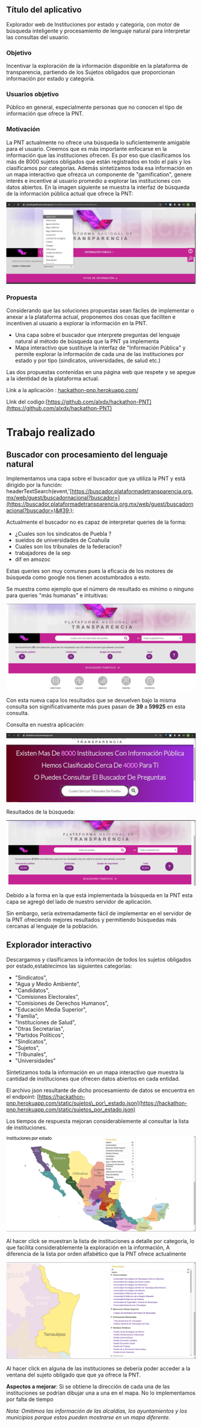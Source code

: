 ## Título del aplicativo

Explorador web de Instituciones por estado y categoría, con motor de búsqueda inteligente y procesamiento de lenguaje natural para interpretar las consultas del usuario.

### Objetivo

Incentivar la exploración de la información disponible en la plataforma de transparencia, partiendo de los Sujetos obligados que proporcionan información por estado y categoría.

### Usuarios objetivo

Público en general, especialmente personas que no conocen el tipo de información que ofrece la PNT.

### Motivación

La PNT actualmente no ofrece una búsqueda lo suficientemente amigable para el usuario. Creemos que es más importante enfocarse en la información que las instituciones ofrecen. Es por eso que clasificamos los más de 8000 sujetos obligados que están registrados en todo el país y los clasificamos por categorías. Además sintetizamos toda esa información en un mapa interactivo que ofrezca un componente de &quot;gamification&quot;, genere interés e incentive al usuario promedio a explorar las instituciones con datos abiertos. En la imagen siguiente se muestra la interfaz de búsqueda de la información pública actual que ofrece la PNT:

![](assets/1.jpg)

### Propuesta

Considerando que las soluciones propuestas sean fáciles de implementar o anexar a la plataforma actual, proponemos dos cosas que faciliten e incentiven al usuario a explorar la información en la PNT.

- Una capa sobre el buscador que interprete preguntas del lenguaje natural al método de búsqueda que la PNT ya implementa
- Mapa interactivo que sustituye la interfaz de &quot;Información Pública&quot; y permite explorar la información de cada una de las instituciones por estado y por tipo (sindicatos, universidades, de salud etc.)

Las dos propuestas contenidas en una página web que respete y se apegue a la identidad de la plataforma actual.

Línk a la aplicación : [hackathon-pnp.herokuapp.com/](https://hackathon-pnp.herokuapp.com/)

LInk del codigo:[https://github.com/alxdx/hackathon-PNT](https://github.com/alxdx/hackathon-PNT)

# Trabajo realizado

## **Buscador con procesamiento del lenguaje natural**

Implementamos una capa sobre el buscador que ya utiliza la PNT y está dirigido por la función: headerTextSearch(event,&#39;[https://buscador.plataformadetransparencia.org.mx/web/guest/buscadornacional?buscador=](https://buscador.plataformadetransparencia.org.mx/web/guest/buscadornacional?buscador=)&#39;);

Actualmente el buscador no es capaz de interpretar queries de la forma:

- ¿Cuales son los sindicatos de Puebla ?
- sueldos de universidades de Coahuila
- Cuales son los tribunales de la federacion?
- trabajadores de la sep
- dif en amozoc

Estas queries son muy comunes pues la eficacia de los motores de búsqueda como google nos tienen acostumbrados a esto.

Se muestra como ejemplo que el número de resultado es mínimo o ninguno para queries &quot;más humanas&quot; e intuitivas:

![](assets/2.jpg)

Con esta nueva capa los resultados que se devuelven bajo la misma consulta son significativamente más pues pasan de **39** a **59925** en esta consulta.

Consulta en nuestra aplicación:

![](assets/3.png)

Resultados de la búsqueda:

![](assets/4.png)

Debido a la forma en la que está implementada la búsqueda en la PNT esta capa se agregó del lado de nuestro servidor de aplicación.

Sin embargo, sería extremadamente fácil de implementar en el servidor de la PNT ofreciendo mejores resultados y permitiendo búsquedas más cercanas al lenguaje de la población.

## **Explorador interactivo**

Descargamos y clasificamos la información de todos los sujetos obligados por estado,establecimos las siguientes categorías:

- &quot;Sindicatos&quot;,
- &quot;Agua y Medio Ambiente&quot;,
- &quot;Candidatos&quot;,
- &quot;Comisiones Electorales&quot;,
- &quot;Comisiones de Derechos Humanos&quot;,
- &quot;Educación Media Superior&quot;,
- &quot;Familia&quot;,
- &quot;Instituciones de Salud&quot;,
- &quot;Otras Secretarías&quot;,
- &quot;Partidos Políticos&quot;,
- &quot;Sindicatos&quot;,
- &quot;Sujetos&quot;,
- &quot;Tribunales&quot;,
- &quot;Universidades&quot;

Sintetizamos toda la información en un mapa interactivo que muestra la cantidad de instituciones que ofrecen datos abiertos en cada entidad.

El archivo json resultante de dicho procesamiento de datos se encuentra en el endpoint: [https://hackathon-pnp.herokuapp.com/static/sujetos\_por\_estado.json](https://hackathon-pnp.herokuapp.com/static/sujetos_por_estado.json)

Los tiempos de respuesta mejoran considerablemente al consultar la lista de instituciones.

![](assets/5.png)

Al hacer click se muestran la lista de instituciones a detalle por categoría, lo que facilita considerablemente la exploración en la información, A diferencia de la lista por orden alfabético que la PNT ofrece actualmente

![](assets/6.png)

Al hacer click en alguna de las instituciones se debería poder acceder a la ventana del sujeto obligado que que ya ofrece la PNT.

**Aspectos a mejorar**: Si se obtiene la dirección de cada una de las instituciones se podrían dibujar una a una en el mapa. No lo implementamos por falta de tiempo

_Nota: Omitimos las información de las alcaldías, los ayuntamientos y los municipios porque estos pueden mostrarse en un mapa diferente._
